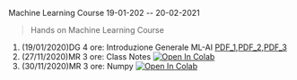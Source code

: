  Machine Learning Course 19-01-202 -- 20-02-2021 

> Hands on Machine Learning Course

1. (19/01/2020)DG 4 ore: Introduzione Generale ML-AI [PDF_1](pdf/00_intro_ML.pdf),[PDF_2](pdf/1_IOT_INtro.pdf),[PDF_3](pdf/2_open_ledger.pdf)
2. (27/11/2020)MR 3 ore: Class Notes [![Open In Colab](https://colab.research.google.com/assets/colab-badge.svg)](https://colab.research.google.com/github/visiont3lab/machine-learning-course/blob/main/python/class-notes.ipynb)
3. (30/11/2020)MR 3 ore: Numpy  [![Open In Colab](https://colab.research.google.com/assets/colab-badge.svg)](https://colab.research.google.com/github/visiont3lab/machine-learning-course/blob/main/python/numpy.ipynb)
